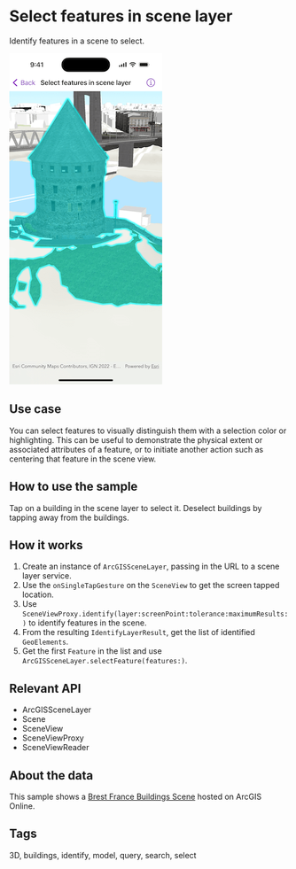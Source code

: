 # Select features in scene layer

Identify features in a scene to select.

![Screenshot of Select features in scene layer sample](select-features-in-scene-layer.png)

## Use case

You can select features to visually distinguish them with a selection color or highlighting. This can be useful to demonstrate the physical extent or associated attributes of a feature, or to initiate another action such as centering that feature in the scene view.

## How to use the sample

Tap on a building in the scene layer to select it. Deselect buildings by tapping away from the buildings.

## How it works

1. Create an instance of `ArcGISSceneLayer`, passing in the URL to a scene layer service.
2. Use the `onSingleTapGesture` on the `SceneView` to get the screen tapped location.
3. Use `SceneViewProxy.identify(layer:screenPoint:tolerance:maximumResults:)` to identify features in the scene.
4. From the resulting `IdentifyLayerResult`, get the list of identified `GeoElements`.
5. Get the first `Feature` in the list and use `ArcGISSceneLayer.selectFeature(features:)`.

## Relevant API

* ArcGISSceneLayer
* Scene
* SceneView
* SceneViewProxy
* SceneViewReader

## About the data

This sample shows a [Brest France Buildings Scene](https://www.arcgis.com/home/item.html?id=1c00d02465394b6ebaeffe8eb9739cd1) hosted on ArcGIS Online.

## Tags

3D, buildings, identify, model, query, search, select
